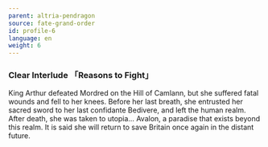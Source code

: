 ```yaml
---
parent: altria-pendragon
source: fate-grand-order
id: profile-6
language: en
weight: 6
---
```


### Clear Interlude 「Reasons to Fight」

King Arthur defeated Mordred on the Hill of Camlann, but she suffered fatal wounds and fell to her knees. Before her last breath, she entrusted her sacred sword to her last confidante Bedivere, and left the human realm. After death, she was taken to utopia… Avalon, a paradise that exists beyond this realm. It is said she will return to save Britain once again in the distant future.
